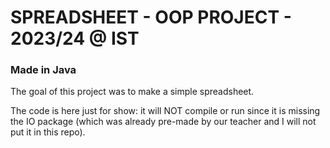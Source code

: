 # SPREADSHEET - OOP PROJECT - 2023/24 @ IST
### Made in Java
The goal of this project was to make a simple spreadsheet.

The code is here just for show: it will NOT compile or run
since it is missing the IO package (which was already pre-made
by our teacher and I will not put it in this repo).
